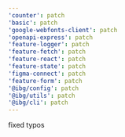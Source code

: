 ```yaml
---
'counter': patch
'basic': patch
'google-webfonts-client': patch
'openapi-express': patch
'feature-logger': patch
'feature-fetch': patch
'feature-react': patch
'feature-state': patch
'figma-connect': patch
'feature-form': patch
'@ibg/config': patch
'@ibg/utils': patch
'@ibg/cli': patch
---
```


fixed typos
